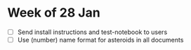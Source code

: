 # Week of 28 Jan
- [ ] Send install instructions and test-notebook to users
- [ ] Use (number) name format for asteroids in all documents
